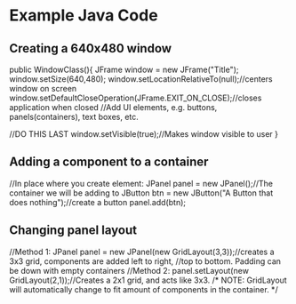 # Example Java Code

## Creating a 640x480 window

public WindowClass(){
  JFrame window = new JFrame("Title");
  window.setSize(640,480);
  window.setLocationRelativeTo(null);//centers window on screen
  window.setDefaultCloseOperation(JFrame.EXIT_ON_CLOSE);//closes application when closed
  //Add UI elements, e.g. buttons, panels(containers), text boxes, etc.
  
  //DO THIS LAST
  window.setVisible(true);//Makes window visible to user
}


## Adding a component to a container
//In place where you create element:
JPanel panel = new JPanel();//The container we will be adding to
JButton btn = new JButton("A Button that does nothing");//create a button
panel.add(btn);

## Changing panel layout
//Method 1:
JPanel panel = new JPanel(new GridLayout(3,3));//creates a 3x3 grid, components are added left to right, 
//top to bottom. Padding can be down with empty containers
//Method 2:
panel.setLayout(new GridLayout(2,1));//Creates a 2x1 grid, and acts like 3x3.
/*
NOTE: GridLayout will automatically change to fit amount of components in the container.
*/
